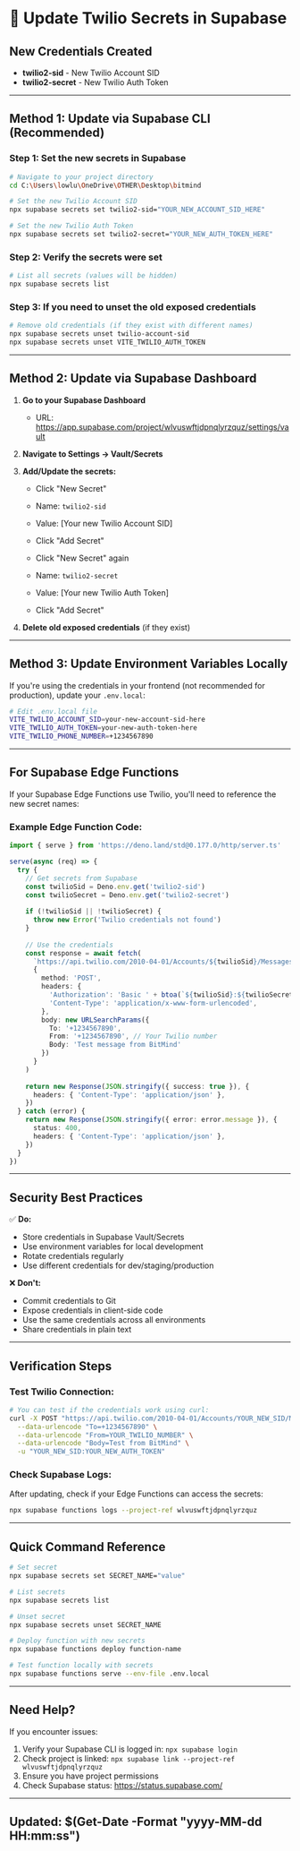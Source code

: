# 🔄 Update Twilio Secrets in Supabase

## New Credentials Created
- **twilio2-sid** - New Twilio Account SID
- **twilio2-secret** - New Twilio Auth Token

---

## Method 1: Update via Supabase CLI (Recommended)

### Step 1: Set the new secrets in Supabase

```bash
# Navigate to your project directory
cd C:\Users\lowlu\OneDrive\OTHER\Desktop\bitmind

# Set the new Twilio Account SID
npx supabase secrets set twilio2-sid="YOUR_NEW_ACCOUNT_SID_HERE"

# Set the new Twilio Auth Token
npx supabase secrets set twilio2-secret="YOUR_NEW_AUTH_TOKEN_HERE"
```

### Step 2: Verify the secrets were set

```bash
# List all secrets (values will be hidden)
npx supabase secrets list
```

### Step 3: If you need to unset the old exposed credentials

```bash
# Remove old credentials (if they exist with different names)
npx supabase secrets unset twilio-account-sid
npx supabase secrets unset VITE_TWILIO_AUTH_TOKEN
```

---

## Method 2: Update via Supabase Dashboard

1. **Go to your Supabase Dashboard**
   - URL: https://app.supabase.com/project/wlvuswftjdpnqlyrzquz/settings/vault

2. **Navigate to Settings → Vault/Secrets**

3. **Add/Update the secrets:**
   - Click "New Secret"
   - Name: `twilio2-sid`
   - Value: [Your new Twilio Account SID]
   - Click "Add Secret"
   
   - Click "New Secret" again
   - Name: `twilio2-secret`
   - Value: [Your new Twilio Auth Token]
   - Click "Add Secret"

4. **Delete old exposed credentials** (if they exist)

---

## Method 3: Update Environment Variables Locally

If you're using the credentials in your frontend (not recommended for production), update your `.env.local`:

```bash
# Edit .env.local file
VITE_TWILIO_ACCOUNT_SID=your-new-account-sid-here
VITE_TWILIO_AUTH_TOKEN=your-new-auth-token-here
VITE_TWILIO_PHONE_NUMBER=+1234567890
```

---

## For Supabase Edge Functions

If your Supabase Edge Functions use Twilio, you'll need to reference the new secret names:

### Example Edge Function Code:

```typescript
import { serve } from 'https://deno.land/std@0.177.0/http/server.ts'

serve(async (req) => {
  try {
    // Get secrets from Supabase
    const twilioSid = Deno.env.get('twilio2-sid')
    const twilioSecret = Deno.env.get('twilio2-secret')
    
    if (!twilioSid || !twilioSecret) {
      throw new Error('Twilio credentials not found')
    }
    
    // Use the credentials
    const response = await fetch(
      `https://api.twilio.com/2010-04-01/Accounts/${twilioSid}/Messages.json`,
      {
        method: 'POST',
        headers: {
          'Authorization': 'Basic ' + btoa(`${twilioSid}:${twilioSecret}`),
          'Content-Type': 'application/x-www-form-urlencoded',
        },
        body: new URLSearchParams({
          To: '+1234567890',
          From: '+1234567890', // Your Twilio number
          Body: 'Test message from BitMind'
        })
      }
    )
    
    return new Response(JSON.stringify({ success: true }), {
      headers: { 'Content-Type': 'application/json' },
    })
  } catch (error) {
    return new Response(JSON.stringify({ error: error.message }), {
      status: 400,
      headers: { 'Content-Type': 'application/json' },
    })
  }
})
```

---

## Security Best Practices

✅ **Do:**
- Store credentials in Supabase Vault/Secrets
- Use environment variables for local development
- Rotate credentials regularly
- Use different credentials for dev/staging/production

❌ **Don't:**
- Commit credentials to Git
- Expose credentials in client-side code
- Use the same credentials across all environments
- Share credentials in plain text

---

## Verification Steps

### Test Twilio Connection:

```bash
# You can test if the credentials work using curl:
curl -X POST "https://api.twilio.com/2010-04-01/Accounts/YOUR_NEW_SID/Messages.json" \
  --data-urlencode "To=+1234567890" \
  --data-urlencode "From=YOUR_TWILIO_NUMBER" \
  --data-urlencode "Body=Test from BitMind" \
  -u "YOUR_NEW_SID:YOUR_NEW_AUTH_TOKEN"
```

### Check Supabase Logs:

After updating, check if your Edge Functions can access the secrets:

```bash
npx supabase functions logs --project-ref wlvuswftjdpnqlyrzquz
```

---

## Quick Command Reference

```bash
# Set secret
npx supabase secrets set SECRET_NAME="value"

# List secrets
npx supabase secrets list

# Unset secret
npx supabase secrets unset SECRET_NAME

# Deploy function with new secrets
npx supabase functions deploy function-name

# Test function locally with secrets
npx supabase functions serve --env-file .env.local
```

---

## Need Help?

If you encounter issues:
1. Verify your Supabase CLI is logged in: `npx supabase login`
2. Check project is linked: `npx supabase link --project-ref wlvuswftjdpnqlyrzquz`
3. Ensure you have project permissions
4. Check Supabase status: https://status.supabase.com/

---

## Updated: $(Get-Date -Format "yyyy-MM-dd HH:mm:ss")


